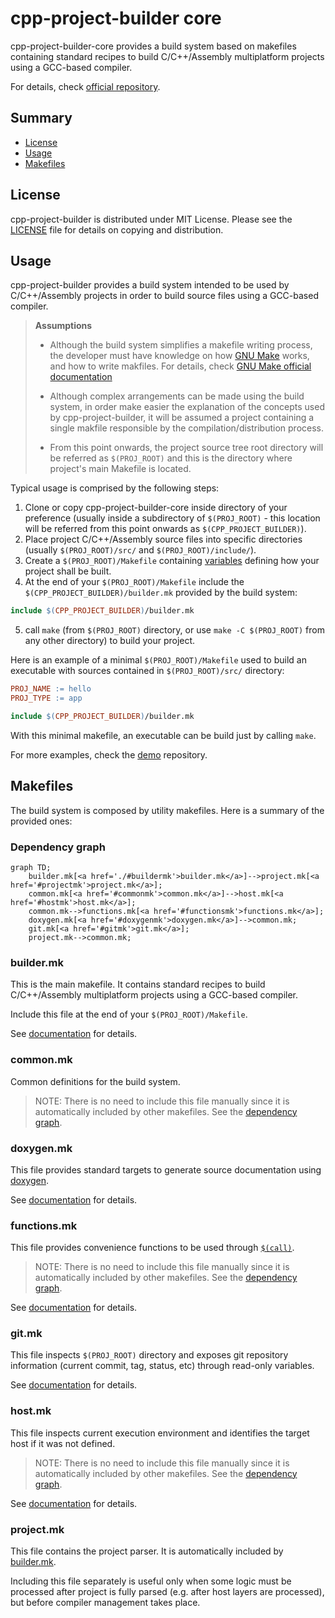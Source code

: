 # cpp-project-builder core

cpp-project-builder-core provides a build system based on makefiles containing standard recipes to build C/C++/Assembly multiplatform projects using a GCC-based compiler.

For details, check [official repository](https://github.com/ljbo82/cpp-project-builder-core).

## Summary

* [License](#license)
* [Usage](#usage)
* [Makefiles](#makefiles)

## License

cpp-project-builder is distributed under MIT License. Please see the [LICENSE](LICENSE) file for details on copying and distribution.

## Usage

cpp-project-builder provides a build system intended to be used by C/C++/Assembly projects in order to build source files using a GCC-based compiler.

> **Assumptions**
>
> * Although the build system simplifies a makefile writing process, the developer must have knowledge on how [GNU Make](https://www.gnu.org/software/make/) works, and how to write makfiles. For details, check [GNU Make official documentation](https://www.gnu.org/software/make/manual/make.html)
>
> * Although complex arrangements can be made using the build system, in order make easier the explanation of the concepts used by cpp-project-builder, it will be assumed a project containing a single makfile responsible by the compilation/distribution process.
>
> * From this point onwards, the project source tree root directory will be referred as `$(PROJ_ROOT)` and this is the directory where project's main Makefile is located.

Typical usage is comprised by the following steps:

1. Clone or copy cpp-project-builder-core inside directory of your preference (usually inside a subdirectory of `$(PROJ_ROOT)` - this location will be referred from this point onwards as `$(CPP_PROJECT_BUILDER)`).
2. Place project C/C++/Assembly source files into specific directories (usually `$(PROJ_ROOT)/src/` and `$(PROJ_ROOT)/include/`).
3. Create a `$(PROJ_ROOT)/Makefile` containing [variables](https://www.gnu.org/software/make/manual/make.html#Using-Variables) defining how your project shall be built.
4. At the end of your `$(PROJ_ROOT)/Makefile` include the `$(CPP_PROJECT_BUILDER)/builder.mk` provided by the build system:

  ```Makefile
  include $(CPP_PROJECT_BUILDER)/builder.mk
  ```

5. call `make` (from `$(PROJ_ROOT)` directory, or use `make -C $(PROJ_ROOT)` from any other directory) to build your project.

Here is an example of a minimal `$(PROJ_ROOT)/Makefile` used to build an executable with sources contained in `$(PROJ_ROOT)/src/` directory:

```Makefile
PROJ_NAME := hello
PROJ_TYPE := app

include $(CPP_PROJECT_BUILDER)/builder.mk
```

With this minimal makefile, an executable can be build just by calling `make`.

For more examples, check the [demo](https://github.com/ljbo82/cpp-project-builder-demos) repository.

## Makefiles

The build system is composed by utility makefiles. Here is a summary of the provided ones:

### Dependency graph

```mermaid
graph TD;
    builder.mk[<a href='./#buildermk'>builder.mk</a>]-->project.mk[<a href='#projectmk'>project.mk</a>];
    common.mk[<a href='#commonmk'>common.mk</a>]-->host.mk[<a href='#hostmk'>host.mk</a>];
    common.mk-->functions.mk[<a href='#functionsmk'>functions.mk</a>];
    doxygen.mk[<a href='#doxygenmk'>doxygen.mk</a>]-->common.mk;
    git.mk[<a href='#gitmk'>git.mk</a>];
    project.mk-->common.mk;
```

### builder.mk

This is the main makefile. It contains standard recipes to build C/C++/Assembly multiplatform projects using a GCC-based compiler.

Include this file at the end of your `$(PROJ_ROOT)/Makefile`.

See [documentation](https://github.com/ljbo82/cpp-project-builder-doc/blob/master/builder.mk.md) for details.

### common.mk

Common definitions for the build system.

> NOTE: There is no need to include this file manually since it is automatically included by other makefiles. See the [dependency graph](#dependency-graph).

### doxygen.mk

This file provides standard targets to generate source documentation using [doxygen](https://www.doxygen.nl/index.html).

See [documentation](https://github.com/ljbo82/cpp-project-builder-doc/blob/master/doxygen.mk.md) for details.

### functions.mk

This file provides convenience functions to be used through [`$(call)`](https://www.gnu.org/software/make/manual/make.html#Call-Function).

> NOTE: There is no need to include this file manually since it is automatically included by other makefiles. See the [dependency graph](#dependency-graph).

See [documentation](https://github.com/ljbo82/cpp-project-builder-doc/blob/master/functions.mk.md) for details.

### git.mk

This file inspects `$(PROJ_ROOT)` directory and exposes git repository information (current commit, tag, status, etc) through read-only variables.

See [documentation](https://github.com/ljbo82/cpp-project-builder-doc/blob/master/git.mk.md) for details.

### host.mk

This file inspects current execution environment and identifies the target host if it was not defined.

> NOTE: There is no need to include this file manually since it is automatically included by other makefiles. See the [dependency graph](#dependency-graph).

See [documentation](https://github.com/ljbo82/cpp-project-builder-doc/blob/master/host.mk.md) for details.

### project.mk

This file contains the project parser. It is automatically included by [builder.mk](#buildermk).

Including this file separately is useful only when some logic must be processed after project is fully parsed (e.g. after host layers are processed), but before compiler management takes place.
